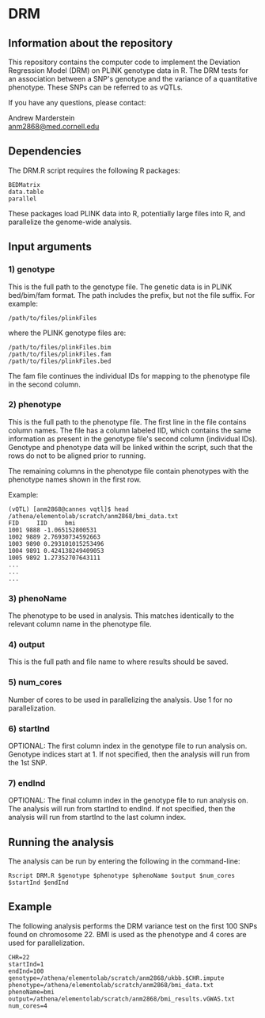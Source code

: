 # DRM

## Information about the repository

This repository contains the computer code to implement the Deviation Regression Model (DRM) on PLINK genotype data in R. The DRM tests for an association between a SNP's genotype and the variance of a quantitative phenotype. These SNPs can be referred to as vQTLs. 

If you have any questions, please contact:

Andrew Marderstein \
anm2868@med.cornell.edu

## Dependencies

The DRM.R script requires the following R packages:

	BEDMatrix
	data.table
	parallel
	
These packages load PLINK data into R, potentially large files into R, and parallelize the genome-wide analysis.

## Input arguments

### 1) genotype

This is the full path to the genotype file. The genetic data is in PLINK bed/bim/fam format. The path includes the prefix, but not the file suffix. For example:

```
/path/to/files/plinkFiles
```

where the PLINK genotype files are:

```
/path/to/files/plinkFiles.bim
/path/to/files/plinkFiles.fam
/path/to/files/plinkFiles.bed
```

The fam file continues the individual IDs for mapping to the phenotype file in the second column.

### 2) phenotype

This is the full path to the phenotype file. The first line in the file contains column names. The file has a column labeled IID, which contains the same information as present in the genotype file's second column (individual IDs). Genotype and phenotype data will be linked within the script, such that the rows do not to be aligned prior to running.

The remaining columns in the phenotype file contain phenotypes with the phenotype names shown in the first row.

Example:

```
(vQTL) [anm2868@cannes vqtl]$ head /athena/elementolab/scratch/anm2868/bmi_data.txt
FID     IID     bmi
1001 9888 -1.065152800531
1002 9889 2.76930734592663
1003 9890 0.293101015253496
1004 9891 0.424138249409053
1005 9892 1.27352707643111
...
...
...
```

### 3) phenoName

The phenotype to be used in analysis. This matches identically to the relevant column name in the phenotype file.

### 4) output

This is the full path and file name to where results should be saved.

### 5) num_cores

Number of cores to be used in parallelizing the analysis. Use 1 for no parallelization.

### 6) startInd

OPTIONAL: The first column index in the genotype file to run analysis on. Genotype indices start at 1. If not specified, then the analysis will run from the 1st SNP.

### 7) endInd
OPTIONAL: The final column index in the genotype file to run analysis on. The analysis will run from startInd to endInd. If not specified, then the analysis will run from startInd to the last column index.



## Running the analysis

The analysis can be run by entering the following in the command-line:

```
Rscript DRM.R $genotype $phenotype $phenoName $output $num_cores $startInd $endInd
```

## Example

The following analysis performs the DRM variance test on the first 100 SNPs found on chromosome 22. BMI is used as the phenotype and 4 cores are used for parallelization. 

```
CHR=22
startInd=1
endInd=100
genotype=/athena/elementolab/scratch/anm2868/ukbb.$CHR.impute
phenotype=/athena/elementolab/scratch/anm2868/bmi_data.txt
phenoName=bmi
output=/athena/elementolab/scratch/anm2868/bmi_results.vGWAS.txt
num_cores=4
```

